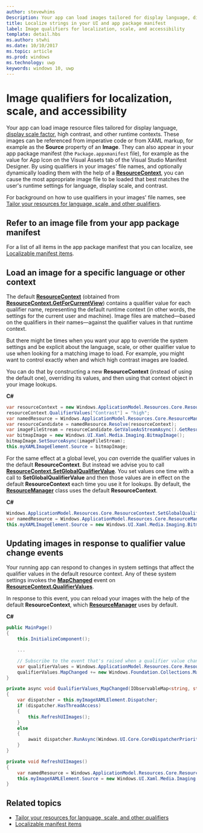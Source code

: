 ```yaml
---
author: stevewhims
Description: Your app can load images tailored for display language, display scale factor, high contrast, and other runtime contexts.
title: Localize strings in your UI and app package manifest
label: Image qualifiers for localization, scale, and accessibility
template: detail.hbs
ms.author: stwhi
ms.date: 10/10/2017
ms.topic: article
ms.prod: windows
ms.technology: uwp
keywords: windows 10, uwp
---
```


# Image qualifiers for localization, scale, and accessibility
<link rel="stylesheet" href="https://az835927.vo.msecnd.net/sites/uwp/Resources/css/custom.css">

Your app can load image resource files tailored for display language, [display scale factor](../layout/screen-sizes-and-breakpoints-for-responsive-design.md), high contrast, and other runtime contexts. These images can be referenced from imperative code or from XAML markup, for example as the **Source** property of an **Image**. They can also appear in your app package manifest (the `Package.appxmanifest` file), for example as the value for App Icon on the Visual Assets tab of the Visual Studio Manifest Designer. By using qualifiers in your images' file names, and optionally dynamically loading them with the help of a [**ResourceContext**](/uwp/api/windows.applicationmodel.resources.core.resourcecontext?branch=master), you can cause the most appropriate image file to be loaded that best matches the user's runtime settings for language, display scale, and contrast.

For background on how to use qualifiers in your images' file names, see [Tailor your resources for language, scale, and other qualifiers](how-to-name-resources-by-using-qualifiers.md).

## Refer to an image file from your app package manifest

For a list of all items in the app package manifest that you can localize, see [Localizable manifest items](/uwp/schemas/appxpackage/uapmanifestschema/localizable-manifest-items-win10?branch=master).

## Load an image for a specific language or other context

The default [**ResourceContext**](/uwp/api/windows.applicationmodel.resources.core.resourcecontext?branch=master) (obtained from [**ResourceContext.GetForCurrentView**](/uwp/api/windows.applicationmodel.resources.core.resourcecontext?branch=master#Windows_ApplicationModel_Resources_Core_ResourceContext_GetForCurrentView)) contains a qualifier value for each qualifier name, representing the default runtime context (in other words, the settings for the current user and machine). Image files are matched&mdash;based on the qualifiers in their names&mdash;against the qualifier values in that runtime context.

But there might be times when you want your app to override the system settings and be explicit about the language, scale, or other qualifier value to use when looking for a matching image to load. For example, you might want to control exactly when and which high contrast images are loaded.

You can do that by constructing a new **ResourceContext** (instead of using the default one), overriding its values, and then using that context object in your image lookups.

**C#**
```csharp
var resourceContext = new Windows.ApplicationModel.Resources.Core.ResourceContext(); // not using ResourceContext.GetForCurrentView 
resourceContext.QualifierValues["Contrast"] = "high";
var namedResource = Windows.ApplicationModel.Resources.Core.ResourceManager.Current.MainResourceMap[@"Files/Assets/Logo.png"];
var resourceCandidate = namedResource.Resolve(resourceContext);
var imageFileStream = resourceCandidate.GetValueAsStreamAsync().GetResults();
var bitmapImage = new Windows.UI.Xaml.Media.Imaging.BitmapImage();
bitmapImage.SetSourceAsync(imageFileStream);
this.myXAMLImageElement.Source = bitmapImage;
```

For the same effect at a global level, you *can* override the qualifier values in the default **ResourceContext**. But instead we advise you to call [**ResourceContext.SetGlobalQualifierValue**](/uwp/api/windows.applicationmodel.resources.core.resourcecontext?branch=master#Windows_ApplicationModel_Resources_Core_ResourceContext_SetGlobalQualifierValue_System_String_System_String_Windows_ApplicationModel_Resources_Core_ResourceQualifierPersistence_). You set values one time with a call to **SetGlobalQualifierValue** and then those values are in effect on the default **ResourceContext** each time you use it for lookups. By default, the [**ResourceManager**](/uwp/api/windows.applicationmodel.resources.core.resourcemanager?branch=master) class uses the default **ResourceContext**.

**C#**
```csharp
Windows.ApplicationModel.Resources.Core.ResourceContext.SetGlobalQualifierValue("Contrast", "high");
var namedResource = Windows.ApplicationModel.Resources.Core.ResourceManager.Current.MainResourceMap[@"Files/Assets/Logo.png"];
this.myXAMLImageElement.Source = new Windows.UI.Xaml.Media.Imaging.BitmapImage(namedResource.Uri);
```

## Updating images in response to qualifier value change events

Your running app can respond to changes in system settings that affect the qualifier values in the default resource context. Any of these system settings invokes the [**MapChanged**](/uwp/api/windows.foundation.collections.iobservablemap_k_v_?branch=master#Windows_Foundation_Collections_IObservableMap_2_MapChanged) event on [**ResourceContext.QualifierValues**](/uwp/api/windows.applicationmodel.resources.core.resourcecontext?branch=master#Windows_ApplicationModel_Resources_Core_ResourceContext_QualifierValues).

In response to this event, you can reload your images with the help of the default **ResourceContext**, which [**ResourceManager**](/uwp/api/windows.applicationmodel.resources.core.resourcemanager?branch=master) uses by default.

**C#**
```csharp
public MainPage()
{
	this.InitializeComponent();

	...

	// Subscribe to the event that's raised when a qualifier value changes.
	var qualifierValues = Windows.ApplicationModel.Resources.Core.ResourceContext.GetForCurrentView().QualifierValues;
	qualifierValues.MapChanged += new Windows.Foundation.Collections.MapChangedEventHandler<string, string>(QualifierValues_MapChanged);
}

private async void QualifierValues_MapChanged(IObservableMap<string, string> sender, IMapChangedEventArgs<string> @event)
{
	var dispatcher = this.myImageXAMLElement.Dispatcher;
	if (dispatcher.HasThreadAccess)
	{
		this.RefreshUIImages();
	}
	else
	{
		await dispatcher.RunAsync(Windows.UI.Core.CoreDispatcherPriority.Normal, () => this.RefreshUIImages());
	}
}

private void RefreshUIImages()
{
	var namedResource = Windows.ApplicationModel.Resources.Core.ResourceManager.Current.MainResourceMap[@"Files/Assets/Logo.png"];
	this.myImageXAMLElement.Source = new Windows.UI.Xaml.Media.Imaging.BitmapImage(namedResource.Uri);
}
```

## Related topics

* [Tailor your resources for language, scale, and other qualifiers](how-to-name-resources-by-using-qualifiers.md)
* [Localizable manifest items](/uwp/schemas/appxpackage/uapmanifestschema/localizable-manifest-items-win10?branch=master)